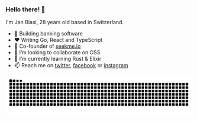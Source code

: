 ### Hello there! 👋

I'm Jan Biasi, 28 years old based in Switzerland.

- 🔭 Building banking software
- ❤️ Writing Go, React and TypeScript
- 🚀 Co-founder of [seekme.io](https://seekme.io)
- 👯 I’m looking to collaborate on OSS
- 🌱 I’m currently learning Rust & Elixir
- 📫 Reach me on [twitter](https://x.com/janbiasi), [facebook](https://facebook.com/janbiasi/) or [instagram](https://instagram.com/__giuvan)

<!-- <p align="left">
    <img alt="Streak Stats" src="https://github-readme-streak-stats.herokuapp.com?user=janbiasi&theme=tokyonight&hide_border=true&date_format=M%20j%5B%2C%20Y%5D&background=222222" />
</p> -->


<picture>
  <source media="(prefers-color-scheme: dark)" srcset="https://raw.githubusercontent.com/janbiasi/janbiasi/docs/github-contrib-snake-dark.svg" />
  <source media="(prefers-color-scheme: light)" srcset="https://raw.githubusercontent.com/janbiasi/janbiasi/docs/github-contrib-snake.svg" />
  <img alt="GitHub Contribution Stats" src="https://raw.githubusercontent.com/janbiasi/janbiasi/docs/github-contrib-snake.svg" />
</picture>
